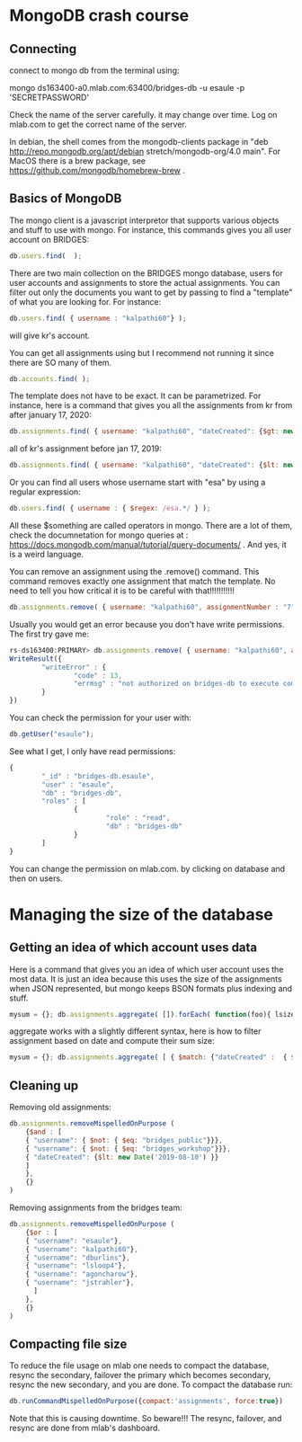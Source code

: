 
# MongoDB crash course

## Connecting

connect to mongo db from the terminal using:

mongo ds163400-a0.mlab.com:63400/bridges-db -u esaule -p 'SECRETPASSWORD'

Check the name of the server carefully. it may change over time. Log on mlab.com to get the correct name of the server.

In debian, the shell comes from the mongodb-clients package in "deb http://repo.mongodb.org/apt/debian stretch/mongodb-org/4.0 main". For MacOS there is a brew package, see https://github.com/mongodb/homebrew-brew .

## Basics of MongoDB

The mongo client is a javascript interpretor that supports various objects and stuff to use with mongo. For instance, this commands gives you all user account on BRIDGES:

```javascript
db.users.find(  );
```

There are two main collection on the BRIDGES mongo database, users for user accounts and assignments to store the actual assignments. You can filter out only the documents you want to get by passing to find a "template" of what you are looking for. For instance:

```javascript
db.users.find( { username : "kalpathi60"} );
```

will give kr's account.

You can get all assignments using but I recommend not running it since there are SO many of them.

```javascript
db.accounts.find( );
```

The template does not have to be exact. It can be parametrized. For instance, here is a command that gives you all the assignments from kr from after january 17, 2020:

```javascript
db.assignments.find( { username: "kalpathi60", "dateCreated": {$gt: new Date('2020-01-17') } }  );
```

all of kr's assignment before jan 17, 2019:

```javascript
db.assignments.find( { username: "kalpathi60", "dateCreated": {$lt: new Date('2019-01-17') } }  );
```

Or you can find all users whose username start with "esa" by using a regular expression:

```javascript
db.users.find( { username : { $regex: /esa.*/ } );
```

All these $something are called operators in mongo. There are a lot of them, check the documnetation for mongo queries at : https://docs.mongodb.com/manual/tutorial/query-documents/ . And yes, it is a weird language.

You can remove an assignment using the .remove() command. This command removes exactly one assignment that match the template. No need to tell you how critical it is to be careful with that!!!!!!!!!!!

```javascript
db.assignments.remove( { username: "kalpathi60", assignmentNumber : "7" } , {justOne: true} );
```

Usually you would get an error because you don't have write permissions. The first try gave me:

```javascript
rs-ds163400:PRIMARY> db.assignments.remove( { username: "kalpathi60", assignmentNumber : "7" } , {justOne: true} );
WriteResult({
        "writeError" : {
                "code" : 13,
                "errmsg" : "not authorized on bridges-db to execute command { delete: \"assignments\", deletes: [ { q: { username: \"kalpathi60\", assignmentNumber: \"7\" }, limit: 1.0 } ], ordered: true, $db: \"bridges-db\" }"
        }
})
```

You can check the permission for your user with:

```javascript
db.getUser("esaule");
```

See what I get, I only have read permissions:

```javascript
{
        "_id" : "bridges-db.esaule",
        "user" : "esaule",
        "db" : "bridges-db",
        "roles" : [
                {
                        "role" : "read",
                        "db" : "bridges-db"
                }
        ]
}
```

You can change the permission on mlab.com. by clicking on database and then on users.

# Managing the size of the database

## Getting an idea of which account uses data

Here is a command that gives you an idea of which user account uses the most data. It is just an idea because this uses the size of the assignments when JSON represented, but mongo keeps BSON formats plus indexing and stuff.

```javascript
mysum = {}; db.assignments.aggregate( []).forEach( function(foo){ lsize = JSON.stringify(foo).length; if (foo.email in mysum  ) {mysum[foo.email] += lsize} else { mysum[foo.email]=lsize;; } }  ); mysum;
```

aggregate works with a slightly different syntax, here is how to filter assignment based on date and compute their sum size:

```javascript
mysum = {}; db.assignments.aggregate( [ { $match: {"dateCreated" :  { $gt : new Date('2020-01-15')}  }} ]).forEach( function(foo){ lsize = JSON.stringify(foo).length; if (foo.email in mysum  ) {mysum[foo.email] += lsize} else { mysum[foo.email]=lsize;; } }  ); mysum;
```

## Cleaning up

Removing old assignments:

```javascript
db.assignments.removeMispelledOnPurpose (
    {$and : [
	{ "username": { $not: { $eq: "bridges_public"}}},
	{ "username": { $not: { $eq: "bridges_workshop"}}},
	{ "dateCreated": {$lt: new Date('2019-08-10') }}
    ]
    },
    {}
)
```

Removing assignments from the bridges team:

```javascript
db.assignments.removeMispelledOnPurpose (
    {$or : [
	{ "username": "esaule"},
	{ "username": "kalpathi60"},
	{ "username": "dburlins"},
	{ "username": "lsloop4"},
	{ "username": "agoncharow"},
	{ "username": "jstrahler"},
      ]
    },
    {}
)
```

## Compacting file size

To reduce the file usage on mlab one needs to compact the database, resync the secondary, failover the primary which becomes secondary, resync the new secondary, and you are done. To compact the database run:

```javascript
db.runCommandMispelledOnPurpose({compact:'assignments', force:true})
```

Note that this is causing downtime. So beware!!! The resync, failover, and resync are done from mlab's dashboard.


